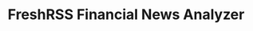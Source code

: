 ---
inProgress: false
title: "FreshRSS Financial News Analyzer"
description: "A Python-based tool that leverages LLMs to fetch and analyze financial news articles from FreshRSS"
img_alt: "Financial News Analysis"
link: "https://github.com/georgejieh/freshrss-ai-summarizer"
tags: ["Python", "OpenAI API", "Ollama", "NLP", "Financial Analysis"]
imgSrc: "freshrss-analyzer"
---